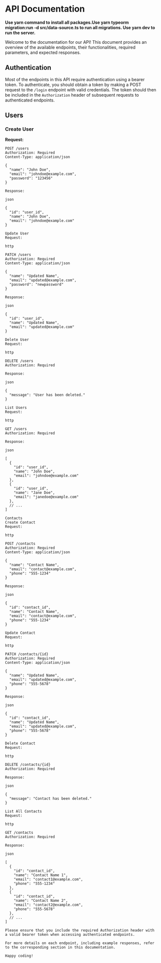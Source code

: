 # API Documentation

**Use yarn command to install all packages.Use yarn typeorm migration:run -d src/data-source.ts to run all migrations. Use yarn dev to run the server.**

Welcome to the documentation for our API! This document provides an overview of the available endpoints, their functionalities, required parameters, and expected responses.

## Authentication

Most of the endpoints in this API require authentication using a bearer token. To authenticate, you should obtain a token by making a POST request to the `/login` endpoint with valid credentials. The token should then be included in the `Authorization` header of subsequent requests to authenticated endpoints.

## Users

### Create User

**Request:**

```http
POST /users
Authorization: Required
Content-Type: application/json

{
  "name": "John Doe",
  "email": "johndoe@example.com",
  "password": "123456"
}

Response:

json

{
  "id": "user_id",
  "name": "John Doe",
  "email": "johndoe@example.com"
}

Update User
Request:

http

PATCH /users
Authorization: Required
Content-Type: application/json

{
  "name": "Updated Name",
  "email": "updated@example.com",
  "password": "newpassword"
}

Response:

json

{
  "id": "user_id",
  "name": "Updated Name",
  "email": "updated@example.com"
}

Delete User
Request:

http

DELETE /users
Authorization: Required

Response:

json

{
  "message": "User has been deleted."
}

List Users
Request:

http

GET /users
Authorization: Required

Response:

json

[
  {
    "id": "user_id",
    "name": "John Doe",
    "email": "johndoe@example.com"
  },
  {
    "id": "user_id",
    "name": "Jane Doe",
    "email": "janedoe@example.com"
  },
  // ...
]

Contacts
Create Contact
Request:

http

POST /contacts
Authorization: Required
Content-Type: application/json

{
  "name": "Contact Name",
  "email": "contact@example.com",
  "phone": "555-1234"
}

Response:

json

{
  "id": "contact_id",
  "name": "Contact Name",
  "email": "contact@example.com",
  "phone": "555-1234"
}

Update Contact
Request:

http

PATCH /contacts/{id}
Authorization: Required
Content-Type: application/json

{
  "name": "Updated Name",
  "email": "updated@example.com",
  "phone": "555-5678"
}

Response:

json

{
  "id": "contact_id",
  "name": "Updated Name",
  "email": "updated@example.com",
  "phone": "555-5678"
}

Delete Contact
Request:

http

DELETE /contacts/{id}
Authorization: Required

Response:

json

{
  "message": "Contact has been deleted."
}

List All Contacts
Request:

http

GET /contacts
Authorization: Required

Response:

json

[
  {
    "id": "contact_id",
    "name": "Contact Name 1",
    "email": "contact1@example.com",
    "phone": "555-1234"
  },
  {
    "id": "contact_id",
    "name": "Contact Name 2",
    "email": "contact2@example.com",
    "phone": "555-5678"
  },
  // ...
]

Please ensure that you include the required Authorization header with a valid bearer token when accessing authenticated endpoints.

For more details on each endpoint, including example responses, refer to the corresponding section in this documentation.

Happy coding!
```
